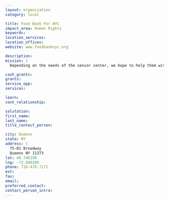 ```yaml
---
layout: organization
category: local

title: Food Bank For NYC
impact_area: Human Rights
keywords: 
location_services: 
location_offices: 
website: www.foodbanknyc.org

description: 
mission: |
  Depending on the needs of the senior center, we hope to help them with their needs like food.

cash_grants: 
grants: 
service_opp: 
services: 

learn: 
cont_relationship: 

salutation: 
first_name: 
last_name: 
title_contact_person: 

city: Queens
state: NY
address: |
  75-01 Broadway    
  Queens NY 11373
lat: 40.746198
lng: -73.890289
phone: 718-478-7171
ext: 
fax: 
email: 
preferred_contact: 
contact_person_intro: 
---
```

